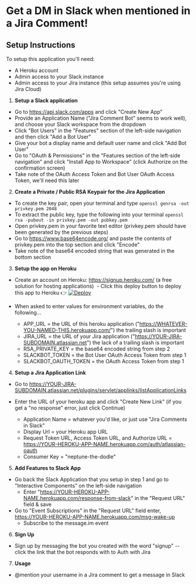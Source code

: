 # Get a DM in Slack when mentioned in a Jira Comment!

## Setup Instructions
To setup this application you'll need:
- A Heroku account
- Admin access to your Slack instance
- Admin access to your Jira instance (this setup assumes you're using Jira Cloud)

1. **Setup a Slack application**
  - Go to https://api.slack.com/apps and click "Create New App"
  - Provide an Application Name ("Jira Comment Bot" seems to work well), and choose your Slack workspace from the dropdown
  - Click "Bot Users" in the "Features" section of the left-side navigation and then click "Add a Bot User"
  - Give your bot a display name and default user name and click "Add Bot User"
  - Go to "OAuth & Permissions" in the "Features section of the left-side navigation" and click "Install App to Workspace" (click Authorize on the confirmation screen)
  - Take note of the OAuth Access Token and Bot User OAuth Access Token, we'll need this later
2. **Create a Private / Public RSA Keypair for the Jira Application**
  - To create the key pair, open your terminal and type ```openssl genrsa -out privkey.pem 2048```
  - To extract the public key, type the following into your terminal ```openssl rsa -pubout -in privkey.pem -out pubkey.pem```
  - Open privkey.pem in your favorite text editor (privkey.pem should have been generated by the previous steps)
  - Go to https://www.base64encode.org/ and paste the contents of privkey.pem into the top section and click "Encode"
  - Take note of the base64 encoded string that was generated in the bottom section
3. **Setup the app on Heroku**
  - Create an account on Heroku: https://signup.heroku.com/ (a free solution for hosting applications)
  - Click this deploy button to deploy this app to Heroku 👉 [![Deploy](https://www.herokucdn.com/deploy/button.svg)](https://heroku.com/deploy?template=https://github.com/msolomonTMG/jira-comment-slack-notification/tree/master)
  - When asked to enter values for environment variables, do the following...

    - APP_URL = the URL of this heroku application ("https://WHATEVER-YOU-NAMED-THIS.herokuapp.com/") the trailing slash is important  
    - JIRA_URL = the URL of your Jira application ("https://YOUR-JIRA-SUBDOMAIN.atlassian.net") the lack of a trailing slash is important  
    - RSA_PRIVATE_KEY = the base64 encoded string from step 2  
    - SLACKBOT_TOKEN = the Bot User OAuth Access Token from step 1
    - SLACKBOT_OAUTH_TOKEN = the OAuth Access Token from step 1
4. **Setup a Jira Application Link**
  - Go to https://YOUR-JIRA-SUBDOMAIN.atlassian.net/plugins/servlet/applinks/listApplicationLinks
  - Enter the URL of your heroku app and click "Create New Link" (if you get a "no response" error, just click Continue)
    
    - Application Name = whatever you'd like, or just use "Jira Comments in Slack"  
    - Display Url = your Heroku app URL
    - Request Token URL, Access Token URL, and Authorize URL = https://YOUR-HEROKU-APP-NAME.herokuapp.com/auth/atlassian-oauth
    - Consumer Key = "neptune-the-dodle"
5. **Add Features to Slack App**
  - Go back the Slack Application that you setup in step 1 and go to "Interactive Components" on the left-side navigation
    - Enter "https://YOUR-HEROKU-APP-NAME.herokuapp.com/response-from-slack" in the "Request URL" field & save
  - Go to "Event Subscriptions" in the "Request URL" field enter, https://YOUR-HEROKU-APP-NAME.herokuapp.com/msg-wake-up
    - Subscribe to the message.im event
6. **Sign Up**
  - Sign up by messaging the bot you created with the word "signup" -- click the link that the bot responds with to Auth with Jira
7. **Usage**
  - @mention your username in a Jira comment to get a message in Slack
